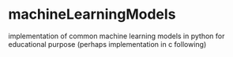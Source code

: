 # machineLearningModels
implementation of common machine learning models in python for educational purpose (perhaps implementation in c following)

